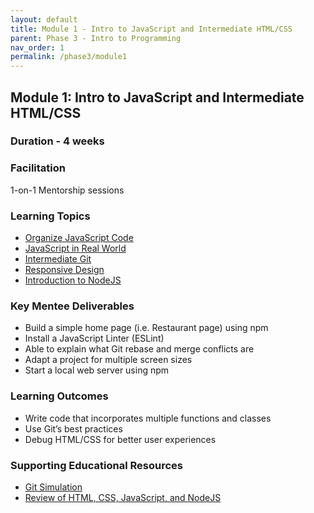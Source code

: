```yaml
---
layout: default
title: Module 1 - Intro to JavaScript and Intermediate HTML/CSS
parent: Phase 3 - Intro to Programming
nav_order: 1
permalink: /phase3/module1
---
```


## Module 1: Intro to JavaScript and Intermediate HTML/CSS

### Duration - 4 weeks

### Facilitation

1-on-1 Mentorship sessions

### Learning Topics

- <a href="https://www.theodinproject.com/paths/full-stack-javascript/courses/javascript#organizing-your-javascript-code" target="_blank">Organize JavaScript Code</a>
- <a href="https://www.theodinproject.com/paths/full-stack-javascript/courses/javascript#javascript-in-the-real-world" target="_blank">JavaScript in Real World</a>
- <a href="https://www.theodinproject.com/paths/full-stack-javascript/courses/javascript#intermediate-git" target="_blank">Intermediate Git</a>
- <a href="https://www.theodinproject.com/paths/full-stack-javascript/courses/advanced-html-and-css#responsive-design" target="_blank">Responsive Design</a>
- <a href="https://www.theodinproject.com/paths/full-stack-javascript/courses/nodejs#introduction-to-nodejs" target="_blank">Introduction to NodeJS</a>

### Key Mentee Deliverables

- Build a simple home page (i.e. Restaurant page) using npm
- Install a JavaScript Linter (ESLint)
- Able to explain what Git rebase and merge conflicts are
- Adapt a project for multiple screen sizes
- Start a local web server using npm

### Learning Outcomes

- Write code that incorporates multiple functions and classes
- Use Git’s best practices
- Debug HTML/CSS for better user experiences

### Supporting Educational Resources

- <a href="https://learngitbranching.js.org/" target="_blank">Git Simulation</a>
- <a href="https://blog.glitch.com/post/website-starter-kit" target="_blank">Review of HTML, CSS, JavaScript, and NodeJS</a>
